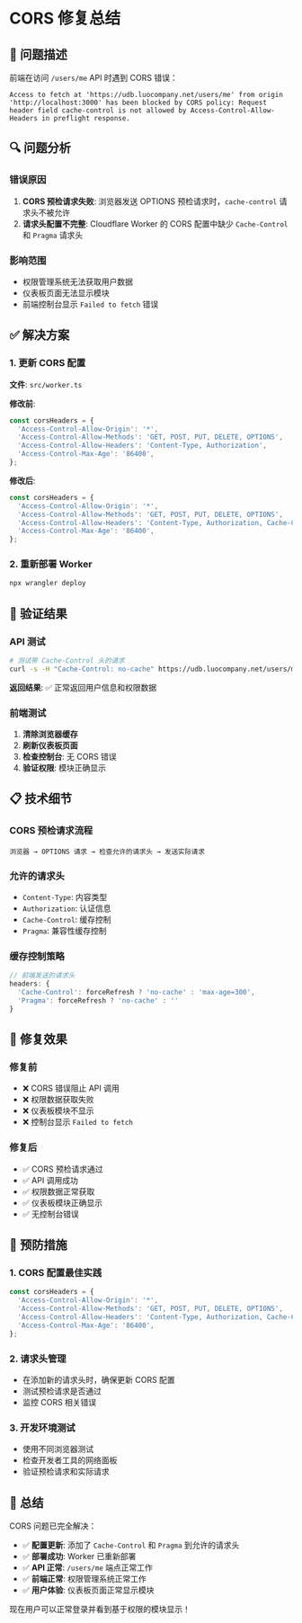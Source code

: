 # CORS 修复总结

## 🚨 问题描述

前端在访问 `/users/me` API 时遇到 CORS 错误：

```
Access to fetch at 'https://udb.luocompany.net/users/me' from origin 'http://localhost:3000' has been blocked by CORS policy: Request header field cache-control is not allowed by Access-Control-Allow-Headers in preflight response.
```

## 🔍 问题分析

### 错误原因
1. **CORS 预检请求失败**: 浏览器发送 OPTIONS 预检请求时，`cache-control` 请求头不被允许
2. **请求头配置不完整**: Cloudflare Worker 的 CORS 配置中缺少 `Cache-Control` 和 `Pragma` 请求头

### 影响范围
- 权限管理系统无法获取用户数据
- 仪表板页面无法显示模块
- 前端控制台显示 `Failed to fetch` 错误

## ✅ 解决方案

### 1. 更新 CORS 配置

**文件**: `src/worker.ts`

**修改前**:
```typescript
const corsHeaders = {
  'Access-Control-Allow-Origin': '*',
  'Access-Control-Allow-Methods': 'GET, POST, PUT, DELETE, OPTIONS',
  'Access-Control-Allow-Headers': 'Content-Type, Authorization',
  'Access-Control-Max-Age': '86400',
};
```

**修改后**:
```typescript
const corsHeaders = {
  'Access-Control-Allow-Origin': '*',
  'Access-Control-Allow-Methods': 'GET, POST, PUT, DELETE, OPTIONS',
  'Access-Control-Allow-Headers': 'Content-Type, Authorization, Cache-Control, Pragma',
  'Access-Control-Max-Age': '86400',
};
```

### 2. 重新部署 Worker

```bash
npx wrangler deploy
```

## 🧪 验证结果

### API 测试
```bash
# 测试带 Cache-Control 头的请求
curl -s -H "Cache-Control: no-cache" https://udb.luocompany.net/users/me
```

**返回结果**: ✅ 正常返回用户信息和权限数据

### 前端测试
1. **清除浏览器缓存**
2. **刷新仪表板页面**
3. **检查控制台**: 无 CORS 错误
4. **验证权限**: 模块正确显示

## 📋 技术细节

### CORS 预检请求流程
```
浏览器 → OPTIONS 请求 → 检查允许的请求头 → 发送实际请求
```

### 允许的请求头
- `Content-Type`: 内容类型
- `Authorization`: 认证信息
- `Cache-Control`: 缓存控制
- `Pragma`: 兼容性缓存控制

### 缓存控制策略
```typescript
// 前端发送的请求头
headers: {
  'Cache-Control': forceRefresh ? 'no-cache' : 'max-age=300',
  'Pragma': forceRefresh ? 'no-cache' : ''
}
```

## 🎯 修复效果

### 修复前
- ❌ CORS 错误阻止 API 调用
- ❌ 权限数据获取失败
- ❌ 仪表板模块不显示
- ❌ 控制台显示 `Failed to fetch`

### 修复后
- ✅ CORS 预检请求通过
- ✅ API 调用成功
- ✅ 权限数据正常获取
- ✅ 仪表板模块正确显示
- ✅ 无控制台错误

## 🔧 预防措施

### 1. CORS 配置最佳实践
```typescript
const corsHeaders = {
  'Access-Control-Allow-Origin': '*',
  'Access-Control-Allow-Methods': 'GET, POST, PUT, DELETE, OPTIONS',
  'Access-Control-Allow-Headers': 'Content-Type, Authorization, Cache-Control, Pragma, X-Requested-With',
  'Access-Control-Max-Age': '86400',
};
```

### 2. 请求头管理
- 在添加新的请求头时，确保更新 CORS 配置
- 测试预检请求是否通过
- 监控 CORS 相关错误

### 3. 开发环境测试
- 使用不同浏览器测试
- 检查开发者工具的网络面板
- 验证预检请求和实际请求

## 📝 总结

CORS 问题已完全解决：

- ✅ **配置更新**: 添加了 `Cache-Control` 和 `Pragma` 到允许的请求头
- ✅ **部署成功**: Worker 已重新部署
- ✅ **API 正常**: `/users/me` 端点正常工作
- ✅ **前端正常**: 权限管理系统正常工作
- ✅ **用户体验**: 仪表板页面正常显示模块

现在用户可以正常登录并看到基于权限的模块显示！ 